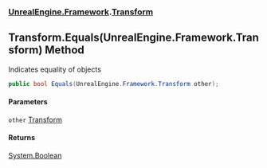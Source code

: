 ### [UnrealEngine.Framework](./UnrealEngine-Framework.md 'UnrealEngine.Framework').[Transform](./UnrealEngine-Framework-Transform.md 'UnrealEngine.Framework.Transform')
## Transform.Equals(UnrealEngine.Framework.Transform) Method
Indicates equality of objects  
```csharp
public bool Equals(UnrealEngine.Framework.Transform other);
```
#### Parameters
<a name='UnrealEngine-Framework-Transform-Equals(UnrealEngine-Framework-Transform)-other'></a>
`other` [Transform](./UnrealEngine-Framework-Transform.md 'UnrealEngine.Framework.Transform')  
  
#### Returns
[System.Boolean](https://docs.microsoft.com/en-us/dotnet/api/System.Boolean 'System.Boolean')  
